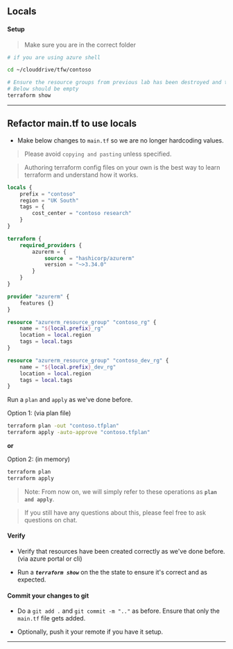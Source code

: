 ## Locals

#### Setup

> Make sure you are in the correct folder

```bash
# if you are using azure shell

cd ~/clouddrive/tfw/contoso

# Ensure the resource groups from previous lab has been destroyed and tf state is clean
# Below should be empty
terraform show
```
---

## Refactor main.tf to use locals

* Make below changes to `main.tf` so we are no longer hardcoding values.

> Please avoid `copying and pasting` unless specified. 

> Authoring terraform config files on your own is the best way to learn terraform and understand how it works.


```terraform
locals {   
    prefix = "contoso"
    region = "UK South"
    tags = {
        cost_center = "contoso research"
    }
}

terraform {
    required_providers {
        azurerm = {
            source  = "hashicorp/azurerm"
            version = "~>3.34.0"
        }
    }
}

provider "azurerm" {
    features {}    
}

resource "azurerm_resource_group" "contoso_rg" {
    name = "${local.prefix}_rg"
    location = local.region
    tags = local.tags
}

resource "azurerm_resource_group" "contoso_dev_rg" {    
    name = "${local.prefix}_dev_rg"
    location = local.region
    tags = local.tags
}

```
Run a `plan` and `apply` as we've done before. 

Option 1: (via plan file)
```bash
terraform plan -out "contoso.tfplan"
terraform apply -auto-approve "contoso.tfplan" 
```

**or**

Option 2: (in memory)
```bash
terraform plan
terraform apply
```

> Note: From now on, we will simply refer to these operations as **`plan and apply`**.

> If you still have any questions about this, please feel free to ask questions on chat.

#### Verify

* Verify that resources have been created correctly as we've done before. (via azure portal or cli)

* Run a **_`terraform show`_** on the the state to ensure it's correct and as expected.

#### Commit your changes to git 

* Do a `git add .` and `git commit -m ".."` as before. Ensure that only the `main.tf` file gets added.

* Optionally, push it your remote if you have it setup.

----
